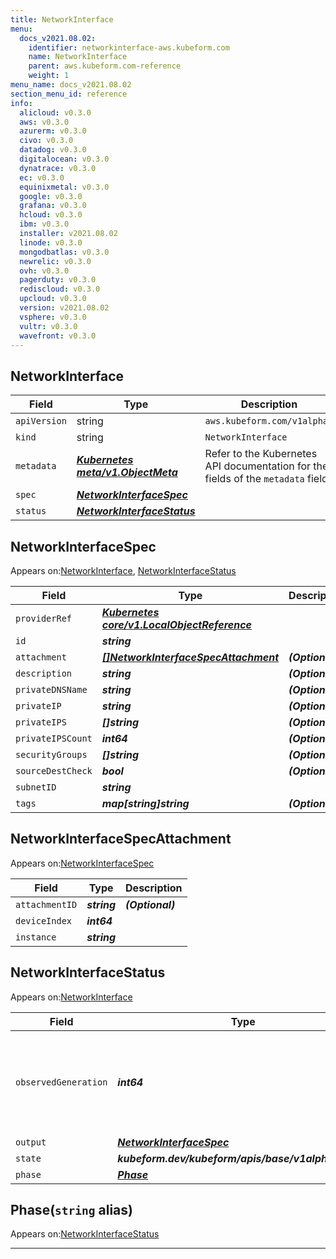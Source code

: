 ```yaml
---
title: NetworkInterface
menu:
  docs_v2021.08.02:
    identifier: networkinterface-aws.kubeform.com
    name: NetworkInterface
    parent: aws.kubeform.com-reference
    weight: 1
menu_name: docs_v2021.08.02
section_menu_id: reference
info:
  alicloud: v0.3.0
  aws: v0.3.0
  azurerm: v0.3.0
  civo: v0.3.0
  datadog: v0.3.0
  digitalocean: v0.3.0
  dynatrace: v0.3.0
  ec: v0.3.0
  equinixmetal: v0.3.0
  google: v0.3.0
  grafana: v0.3.0
  hcloud: v0.3.0
  ibm: v0.3.0
  installer: v2021.08.02
  linode: v0.3.0
  mongodbatlas: v0.3.0
  newrelic: v0.3.0
  ovh: v0.3.0
  pagerduty: v0.3.0
  rediscloud: v0.3.0
  upcloud: v0.3.0
  version: v2021.08.02
  vsphere: v0.3.0
  vultr: v0.3.0
  wavefront: v0.3.0
---
```


## NetworkInterface
| Field | Type | Description |
| ------ | ----- | ----------- |
| `apiVersion` | string | `aws.kubeform.com/v1alpha1` |
|    `kind` | string | `NetworkInterface` |
| `metadata` | ***[Kubernetes meta/v1.ObjectMeta](https://v1-18.docs.kubernetes.io/docs/reference/generated/kubernetes-api/v1.18/#objectmeta-v1-meta)***|Refer to the Kubernetes API documentation for the fields of the `metadata` field.|
| `spec` | ***[NetworkInterfaceSpec](#networkinterfacespec)***||
| `status` | ***[NetworkInterfaceStatus](#networkinterfacestatus)***||
## NetworkInterfaceSpec

Appears on:[NetworkInterface](#networkinterface), [NetworkInterfaceStatus](#networkinterfacestatus)

| Field | Type | Description |
| ------ | ----- | ----------- |
| `providerRef` | ***[Kubernetes core/v1.LocalObjectReference](https://v1-18.docs.kubernetes.io/docs/reference/generated/kubernetes-api/v1.18/#localobjectreference-v1-core)***||
| `id` | ***string***||
| `attachment` | ***[[]NetworkInterfaceSpecAttachment](#networkinterfacespecattachment)***| ***(Optional)*** |
| `description` | ***string***| ***(Optional)*** |
| `privateDNSName` | ***string***| ***(Optional)*** |
| `privateIP` | ***string***| ***(Optional)*** |
| `privateIPS` | ***[]string***| ***(Optional)*** |
| `privateIPSCount` | ***int64***| ***(Optional)*** |
| `securityGroups` | ***[]string***| ***(Optional)*** |
| `sourceDestCheck` | ***bool***| ***(Optional)*** |
| `subnetID` | ***string***||
| `tags` | ***map[string]string***| ***(Optional)*** |
## NetworkInterfaceSpecAttachment

Appears on:[NetworkInterfaceSpec](#networkinterfacespec)

| Field | Type | Description |
| ------ | ----- | ----------- |
| `attachmentID` | ***string***| ***(Optional)*** |
| `deviceIndex` | ***int64***||
| `instance` | ***string***||
## NetworkInterfaceStatus

Appears on:[NetworkInterface](#networkinterface)

| Field | Type | Description |
| ------ | ----- | ----------- |
| `observedGeneration` | ***int64***| ***(Optional)*** Resource generation, which is updated on mutation by the API Server.|
| `output` | ***[NetworkInterfaceSpec](#networkinterfacespec)***| ***(Optional)*** |
| `state` | ***kubeform.dev/kubeform/apis/base/v1alpha1.State***| ***(Optional)*** |
| `phase` | ***[Phase](#phase)***| ***(Optional)*** |
## Phase(`string` alias)

Appears on:[NetworkInterfaceStatus](#networkinterfacestatus)

---
